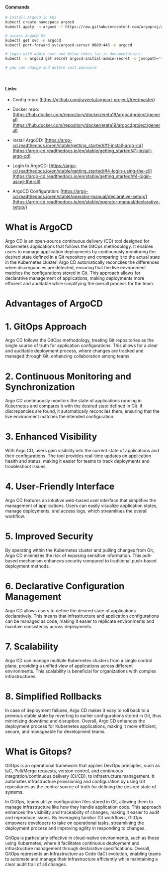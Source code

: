 #### Commands

```bash
# install ArgoCD in k8s
kubectl create namespace argocd
kubectl apply -n argocd -f https://raw.githubusercontent.com/argoproj/argo-cd/stable/manifests/install.yaml

# access ArgoCD UI
kubectl get svc -n argocd
kubectl port-forward svc/argocd-server 8080:443 -n argocd

# login with admin user and below token (as in documentation):
kubectl -n argocd get secret argocd-initial-admin-secret -o jsonpath="{.data.password}" | base64 --decode && echo

# you can change and delete init password

```
</br>

#### Links

* Config repo: (https://github.com/rayeeta/argocd-project/tree/master)
  
* Docker repo: [https://hub.docker.com/repository/docker/ereta19/argocdproject/general](https://hub.docker.com/repository/docker/ereta19/argocdproject/general)

* Install ArgoCD: [https://argo-cd.readthedocs.io/en/stable/getting_started/#1-install-argo-cd](https://argo-cd.readthedocs.io/en/stable/getting_started/#1-install-argo-cd)

* Login to ArgoCD: [https://argo-cd.readthedocs.io/en/stable/getting_started/#4-login-using-the-cli](https://argo-cd.readthedocs.io/en/stable/getting_started/#4-login-using-the-cli)

* ArgoCD Configuration: [https://argo-cd.readthedocs.io/en/stable/operator-manual/declarative-setup/](https://argo-cd.readthedocs.io/en/stable/operator-manual/declarative-setup/)


# What is ArgoCD
Argo CD is an open-source continuous delivery (CD) tool designed for Kubernetes applications that follows the GitOps methodology. It enables users to manage application deployments by continuously monitoring the desired state defined in a Git repository and comparing it to the actual state in the Kubernetes cluster. Argo CD automatically reconciles the differences when discrepancies are detected, ensuring that the live environment matches the configurations stored in Git. This approach allows for declarative management of applications, making deployments more efficient and auditable while simplifying the overall process for the team.

# Advantages of ArgoCD

# 1. GitOps Approach
   
Argo CD follows the GitOps methodology, treating Git repositories as the single source of truth for application configurations. This allows for a clear and auditable deployment process, where changes are tracked and managed through Git, enhancing collaboration among teams.

# 2. Continuous Monitoring and Synchronization

Argo CD continuously monitors the state of applications running in Kubernetes and compares it with the desired state defined in Git. If discrepancies are found, it automatically reconciles them, ensuring that the live environment matches the intended configuration.

# 3. Enhanced Visibility

With Argo CD, users gain visibility into the current state of applications and their configurations. The tool provides real-time updates on application health and status, making it easier for teams to track deployments and troubleshoot issues.

# 4. User-Friendly Interface

Argo CD features an intuitive web-based user interface that simplifies the management of applications. Users can easily visualize application states, manage deployments, and access logs, which streamlines the overall workflow.

# 5. Improved Security

By operating within the Kubernetes cluster and pulling changes from Git, Argo CD minimizes the risk of exposing sensitive information. This pull-based mechanism enhances security compared to traditional push-based deployment methods.

# 6. Declarative Configuration Management
   
Argo CD allows users to define the desired state of applications declaratively. This means that infrastructure and application configurations can be managed as code, making it easier to replicate environments and maintain consistency across deployments.

# 7. Scalability

Argo CD can manage multiple Kubernetes clusters from a single control plane, providing a unified view of applications across different environments. This scalability is beneficial for organizations with complex infrastructures.

# 8. Simplified Rollbacks

In case of deployment failures, Argo CD makes it easy to roll back to a previous stable state by reverting to earlier configurations stored in Git, thus minimizing downtime and disruption.
Overall, Argo CD enhances the deployment process for Kubernetes applications, making it more efficient, secure, and manageable for development teams.

# What is Gitops?

GitOps is an operational framework that applies DevOps principles, such as IaC, Pull/Merge requests, version control, and continuous integration/continuous delivery (CI/CD), to infrastructure management. It automates infrastructure provisioning and configuration by using Git repositories as the central source of truth for defining the desired state of systems.

In GitOps, teams utilize configuration files stored in Git, allowing them to manage infrastructure like how they handle application code. This approach enhances the visibility and traceability of changes, making it easier to audit and reproduce issues. By leveraging familiar Git workflows, GitOps empowers developers to take on operational tasks, streamlining the deployment process and improving agility in responding to changes.

GitOps is particularly effective in cloud-native environments, such as those using Kubernetes, where it facilitates continuous deployment and infrastructure management through declarative specifications. Overall, GitOps represents an Infrastructure as Code (IaC) evolution, enabling teams to automate and manage their infrastructure efficiently while maintaining a clear audit trail of all changes.






